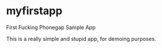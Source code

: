 myfirstapp
==========

First Fucking Phonegap Sample App

This is a really simple and stupid app, for demoing purposes.
